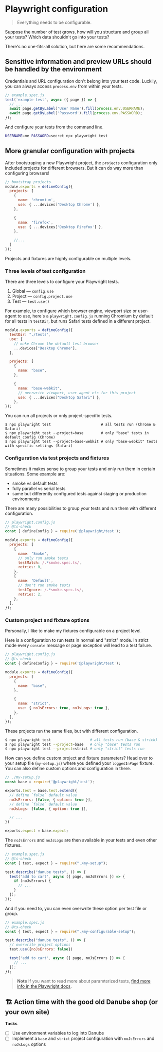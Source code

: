 # Playwright configuration
> Everything needs to be configurable.

Suppose the number of test grows, how will you structure and group all your tests? Which data shouldn't go into your tests?

There's no one-fits-all solution, but here are some recommendations.

## Sensitive information and preview URLs should be handled by the environment

Credentials and URL configuration don't belong into your test code. Luckily, you can always access `process.env` from within your tests.

```javascript
// example.spec.js
test(`example test`, async ({ page }) => {
  // ...
  await page.getByLabel('User Name').fill(process.env.USERNAME);
  await page.getByLabel('Password').fill(process.env.PASSWORD);
});
```

And configure your tests from the command line.

```bash
USERNAME=me PASSWORD=secret npx playwright test
```

## More granular configuration with projects

After bootstraping a new Playwright project, the `projects` configuration only included projects for different browsers. But it can do way more than configuring browsers!

```javascript
// bootstrap projects
module.exports = defineConfig({
  projects: [
    {
      name: 'chromium',
      use: { ...devices['Desktop Chrome'] },
    },

    {
      name: 'firefox',
      use: { ...devices['Desktop Firefox'] },
    },

    //...
  ]
});
```

Projects and fixtures are highly configurable on multiple levels.

### Three levels of test configuration

There are three levels to configure your Playwright tests.

1. Global — `config.use`
2. Project — `config.project.use`
3. Test — `test.use()`

For example, to configure which browser engine, viewport size or user-agent to use, here's a `playwright.config.js` running Chromium by default for all tests in `testDir`, but runs Safari tests defined in a different project.

```javascript
module.exports = defineConfig({
  testDir: "./tests",
  use: {
    // make Chrome the default test browser
    ...devices["Desktop Chrome"],
  },

  projects: [
    {
      name: "base",
    },

    {
      name: "base-webkit",
      // overwrite viewport, user-agent etc for this project
      use: { ...devices["Desktop Safari"] },
    },
});
```

You can run all projects or only project-specific tests.

```
$ npx playwright test                       # all tests run (Chrome & Safari)
$ npx playwright test --project=base        # only "base" tests in default config (Chrome)
$ npx playwright test --project=base-webkit # only "base-webkit" tests with specific settings (Safari)
```

### Configuration via test projects and fixtures

Sometimes it makes sense to group your tests and only run them in certain situations. Some example are:

- smoke vs default tests
- fully parallel vs serial tests
- same but differently configured tests against staging or production environments

There are many possibilities to group your tests and run them with different configuration.

```javascript
// playwright.config.js
// @ts-check
const { defineConfig } = require('@playwright/test');

module.exports = defineConfig({
  projects: [
    {
      name: 'Smoke',
      // only run smoke tests
      testMatch: /.*smoke.spec.ts/,
      retries: 0,
    },
    {
      name: 'Default',
      // don't run smoke tests
      testIgnore: /.*smoke.spec.ts/,
      retries: 2,
    },
  ],
});
```

### Custom project and fixture options

Personally, I like to make my fixtures configurable on a project level.

Here is a configuration to run tests in normal and "strict" mode. In strict mode every `console` message or page exception will lead to a test failure.

```javascript
// playwright.config.js
// @ts-check
const { defineConfig } = require('@playwright/test');

module.exports = defineConfig({
  projects: [
    {
      name: "base",
    },

    {
      name: "strict",
      use: { noJsErrors: true, noJsLogs: true },
    },
  ],
});
```

These projects run the same files, but with different configuration.

```bash
$ npx playwright test                  # all tests run (base & strick)
$ npx playwright test --project=base   # only "base" tests run
$ npx playwright test --project=strict # only "strict" tests run
```

How can you define custom project and fixture parameters? Head over to your setup file (`my-setup.js`) where you defined your `loggedInPage` fixture. You can also define custom options and configuration in there.

```javascript
// ./my-setup.js
const base = require('@playwright/test');

exports.test = base.test.extend({
  // define `false` default value
  noJsErrors: [false, { option: true }],
  // define `false` default value
  noJsLogs: [false, { option: true }],

  // ...
})

exports.expect = base.expect;
```

The `noJsErrors` and `noJsLogs` are then available in your tests and even other fixtures.

```javascript
// example.spec.js
// @ts-check
const { test, expect } = require("./my-setup");

test.describe("danube tests", () => {
  test("add to cart", async ({ page, noJsErrors }) => {
    if (noJsErrors) {
      // ...
    }
  });
});
```

And if you need to, you can even overwrite these option per test file or group.

```javascript
// example.spec.js
// @ts-check
const { test, expect } = require("./my-configurable-setup");

test.describe("danube tests", () => {
  // overwrite project options
  test.use({noJsErrors: false})

  test("add to cart", async ({ page, noJsErrors }) => {
    // ...
  });
});
```

> **Note** If you want to read more about paramterized tests, [find more info in the Playwright docs](https://playwright.dev/docs/test-parameterize).

## 🏗️ Action time with the good old Danube shop (or your own site)

**Tasks**

- [ ] Use environment variables to log into Danube
- [ ] Implement a `base` and `strict` project configuration with `noJsErrors` and `noJsLogs` options
